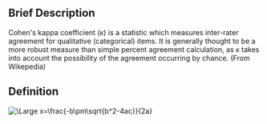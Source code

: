 ## Brief Description

Cohen's kappa coefficient (κ) is a statistic which measures inter-rater agreement for qualitative (categorical) items. It is generally thought to be a more robust measure than simple percent agreement calculation, as κ takes into account the possibility of the agreement occurring by chance. (From Wikepedia)

## Definition

<img src="https://latex.codecogs.com/svg.latex?\Large&space;\kappa k=\frac{p_0-p_e}{1-p_e}" title="\Large x=\frac{-b\pm\sqrt{b^2-4ac}}{2a}" />

